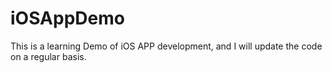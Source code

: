 # iOSAppDemo
This is a learning Demo of iOS APP development, and I will update the code on a regular basis. 
